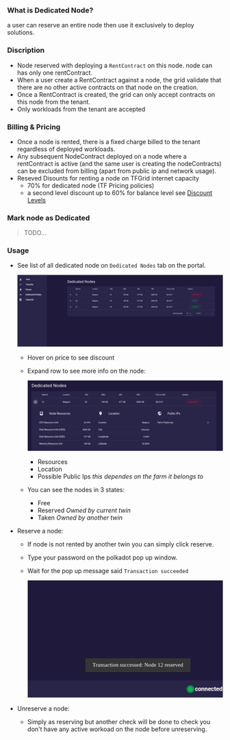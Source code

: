 ### What is Dedicated Node?
a user can reserve an entire node then use it exclusively to deploy solutions. 

### Discription 
- Node reserved with deploying a `RentContract` on this node. node can has only one rentContract.
- When a user create a RentContract against a node, the grid validate that there are no other active contracts on that node on the creation.
- Once a RentContract is created, the grid can only accept contracts on this node from the tenant.
- Only workloads from the tenant are accepted

### Billing & Pricing
- Once a node is rented, there is a fixed charge billed to the tenant regardless of deployed workloads.
- Any subsequent NodeContract deployed on a node where a rentContract is active (and the same user is creating the nodeContracts) can be excluded from billing (apart from public ip and network usage).
- Reseved Disounts for renting a node on TFGrid internet capacity
  - 70% for dedicated node (TF Pricing policies)
  - a second level discount up to 60% for balance level see [Discount Levels](https://library.threefold.me/info/threefold/#/tfgrid/grid/pricing?id=discount-levels)


### Mark node as Dedicated
> TODO...
<!-- 
- who mark as dedicated? you. and you will not recharge bill just for that
- We can allow farmers only to mark up to 50% of their nodes as dedicated
-->

### Usage
- See list of all dedicated node on `Dedicated Nodes` tab on the portal.
    
    ![](img/dedicated_nodes.png)
  - Hover on price to see discount
  - Expand row to see more info on the node:
  
    ![](img/node_info.png)
    - Resources
    - Location
    - Possible Public Ips *this dependes on the farm it belongs to*

  - You can see the nodes in 3 states:
    - Free
    - Reserved *Owned by current twin*
    - Taken *Owned by another twin*
- Reserve a node: 
  - If node is not rented by another twin you can simply click reserve.
  - Type your password on the polkadot pop up window. 
  - Wait for the pop up message said `Transaction succeeded`

    ![](img/rented_succeeded.png)

- Unreserve a node: 
  - Simply as reserving but another check will be done to check you don't have any active workoad on the node before unreserving.